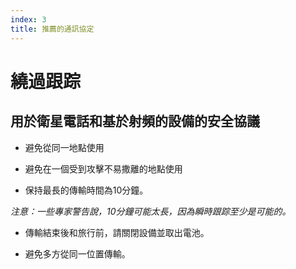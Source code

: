 ```yaml
---
index: 3
title: 推薦的通訊協定
---
```

# 繞過跟踪

## 用於衛星電話和基於射頻的設備的安全協議

*   避免從同一地點使用

*   避免在一個受到攻擊不易撒離的地點使用

*   保持最長的傳輸時間為10分鐘。

*注意：一些專家警告說，10分鐘可能太長，因為瞬時跟踪至少是可能的。*

*   傳輸結束後和旅行前，請關閉設備並取出電池。

*   避免多方從同一位置傳輸。